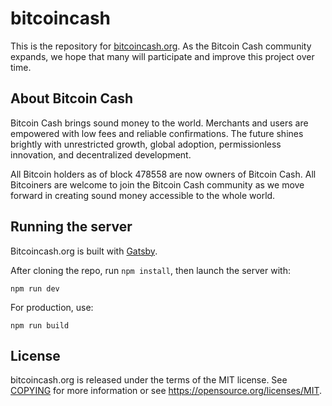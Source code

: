 # bitcoincash

This is the repository for [bitcoincash.org](https://bitcoincash.org). As the Bitcoin Cash community expands, we hope that many will participate and improve this project over time.

About Bitcoin Cash
------------------

Bitcoin Cash brings sound money to the world.  Merchants and users are empowered with low fees and reliable confirmations. The future shines brightly with unrestricted growth, global adoption, permissionless innovation, and decentralized development.
 
All Bitcoin holders as of block 478558 are now owners of Bitcoin Cash. All Bitcoiners are welcome to join the Bitcoin Cash community as we move forward in creating sound money accessible to the whole world.

Running the server
-----------------

Bitcoincash.org is built with [Gatsby](https://www.gatsbyjs.org).

After cloning the repo, run `npm install`, then launch the server with:
```
npm run dev
```

For production, use:
```
npm run build
```

License
-------

bitcoincash.org is released under the terms of the MIT license. See [COPYING](COPYING) for more
information or see https://opensource.org/licenses/MIT.
